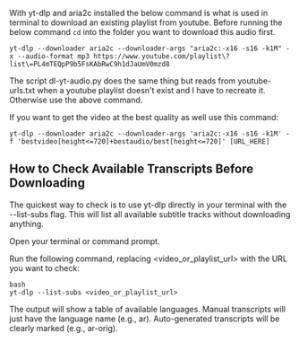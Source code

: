 With yt-dlp and aria2c installed the below command is what is used in terminal to download an existing playlist from youtube. Before running the below command `cd` into the folder you want to download this audio first.

`yt-dlp --downloader aria2c --downloader-args "aria2c:-x16 -s16 -k1M" -x --audio-format mp3 https://www.youtube.com/playlist\?list\=PL4mTEQpP9b5FsKAbRwC9h1dJaUmV0mzd8`

The script dl-yt-audio.py does the same thing but reads from youtube-urls.txt when a youtube playlist doesn't exist and I have to recreate it. Otherwise use the above command.

If you want to get the video at the best quality as well use this command:

`yt-dlp --downloader aria2c --downloader-args 'aria2c:-x16 -s16 -k1M' -f 'bestvideo[height<=720]+bestaudio/best[height<=720]' [URL_HERE]`

## How to Check Available Transcripts Before Downloading

The quickest way to check is to use yt-dlp directly in your terminal with the --list-subs flag. This will list all available subtitle tracks without downloading anything.

Open your terminal or command prompt.

Run the following command, replacing <video_or_playlist_url> with the URL you want to check:

```
bash
yt-dlp --list-subs <video_or_playlist_url>
```

The output will show a table of available languages. Manual transcripts will just have the language name (e.g., ar). Auto-generated transcripts will be clearly marked (e.g., ar-orig).
